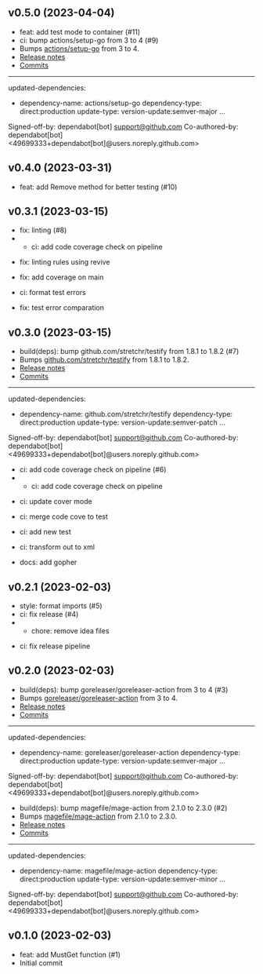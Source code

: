 ## v0.5.0 (2023-04-04)


- feat: add test mode to container (#11)
- ci: bump actions/setup-go from 3 to 4 (#9)
- Bumps [actions/setup-go](https://github.com/actions/setup-go) from 3 to 4.
- [Release notes](https://github.com/actions/setup-go/releases)
- [Commits](https://github.com/actions/setup-go/compare/v3...v4)

---
updated-dependencies:
- dependency-name: actions/setup-go
  dependency-type: direct:production
  update-type: version-update:semver-major
...

Signed-off-by: dependabot[bot] <support@github.com>
Co-authored-by: dependabot[bot] <49699333+dependabot[bot]@users.noreply.github.com>

## v0.4.0 (2023-03-31)


- feat: add Remove method for better testing (#10)

## v0.3.1 (2023-03-15)


- fix: linting (#8)
- * ci: add code coverage check on pipeline

* fix: linting rules using revive

* fix: add coverage on main

* ci: format test errors

* fix: test error comparation

## v0.3.0 (2023-03-15)


- build(deps): bump github.com/stretchr/testify from 1.8.1 to 1.8.2 (#7)
- Bumps [github.com/stretchr/testify](https://github.com/stretchr/testify) from 1.8.1 to 1.8.2.
- [Release notes](https://github.com/stretchr/testify/releases)
- [Commits](https://github.com/stretchr/testify/compare/v1.8.1...v1.8.2)

---
updated-dependencies:
- dependency-name: github.com/stretchr/testify
  dependency-type: direct:production
  update-type: version-update:semver-patch
...

Signed-off-by: dependabot[bot] <support@github.com>
Co-authored-by: dependabot[bot] <49699333+dependabot[bot]@users.noreply.github.com>
- ci: add code coverage check on pipeline (#6)
- * ci: add code coverage check on pipeline

* ci: update cover mode

* ci: merge code cove to test

* ci: add new test

* ci: transform out to xml
- docs: add gopher

## v0.2.1 (2023-02-03)


- style: format imports (#5)
- ci: fix release (#4)
- * chore: remove idea files

* ci: fix release pipeline

## v0.2.0 (2023-02-03)


- build(deps): bump goreleaser/goreleaser-action from 3 to 4 (#3)
- Bumps [goreleaser/goreleaser-action](https://github.com/goreleaser/goreleaser-action) from 3 to 4.
- [Release notes](https://github.com/goreleaser/goreleaser-action/releases)
- [Commits](https://github.com/goreleaser/goreleaser-action/compare/v3...v4)

---
updated-dependencies:
- dependency-name: goreleaser/goreleaser-action
  dependency-type: direct:production
  update-type: version-update:semver-major
...

Signed-off-by: dependabot[bot] <support@github.com>
Co-authored-by: dependabot[bot] <49699333+dependabot[bot]@users.noreply.github.com>
- build(deps): bump magefile/mage-action from 2.1.0 to 2.3.0 (#2)
- Bumps [magefile/mage-action](https://github.com/magefile/mage-action) from 2.1.0 to 2.3.0.
- [Release notes](https://github.com/magefile/mage-action/releases)
- [Commits](https://github.com/magefile/mage-action/compare/v2.1.0...v2.3.0)

---
updated-dependencies:
- dependency-name: magefile/mage-action
  dependency-type: direct:production
  update-type: version-update:semver-minor
...

Signed-off-by: dependabot[bot] <support@github.com>
Co-authored-by: dependabot[bot] <49699333+dependabot[bot]@users.noreply.github.com>

## v0.1.0 (2023-02-03)


- feat: add MustGet function (#1)
- Initial commit
